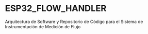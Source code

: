 # ESP32_FLOW_HANDLER
Arquitectura de Software y Repositorio de Código para el Sistema de Instrumentación de Medición de Flujo
